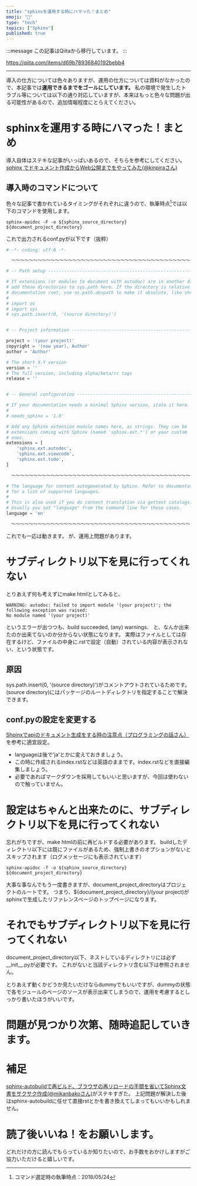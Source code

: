 ```yaml
---
title: "sphinxを運用する時にハマった！まとめ"
emoji: "📝"
type: "tech"
topics: ["Sphinx"]
published: true
---
```


:::message
この記事はQiitaから移行しています。
:::

https://qiita.com/items/d69b78936840192bebb4

---

導入の仕方については色々ありますが、運用の仕方については資料がなかったので、本記事では**運用できるまでをゴールにしています。**
私の環境で発生したトラブル等については以下の通り対応していますが、本来はもっと色々な問題が出る可能性があるので、追加情報程度にとらえてください。

# sphinxを運用する時にハマった！まとめ
導入自体はステキな記事がいっぱいあるので、そちらを参考にしてください。
<a href="https://qiita.com/kinpira/items/505bccacb2fba89c0ff0">sphinx でドキュメント作成からWeb公開までをやってみた(@kinpiraさん)</a>

## 導入時のコマンドについて
色々な記事で書かれているタイミングがそれぞれに違うので、執筆時点[^1]では以下のコマンドを使用します。

``` command.
sphinx-apidoc -F -o ${sphinx_source_directory} ${document_project_directory}
```

これで出力されるconf.pyが以下です（抜粋）

``` conf.py
# -*- coding: utf-8 -*-

  ～～～～～～～～～～～～～～～～～～～～～～～～～～～～～～～～～～～～～～～～～

# -- Path setup --------------------------------------------------------------

# If extensions (or modules to document with autodoc) are in another directory,
# add these directories to sys.path here. If the directory is relative to the
# documentation root, use os.path.abspath to make it absolute, like shown here.
#
# import os
# import sys
# sys.path.insert(0, '(source directory)')


# -- Project information -----------------------------------------------------

project = '(your project)'
copyright = '(now year), Author'
author = 'Author'

# The short X.Y version
version = ''
# The full version, including alpha/beta/rc tags
release = ''


# -- General configuration ---------------------------------------------------

# If your documentation needs a minimal Sphinx version, state it here.
#
# needs_sphinx = '1.0'

# Add any Sphinx extension module names here, as strings. They can be
# extensions coming with Sphinx (named 'sphinx.ext.*') or your custom
# ones.
extensions = [
    'sphinx.ext.autodoc',
    'sphinx.ext.viewcode',
    'sphinx.ext.todo',
]

  ～～～～～～～～～～～～～～～～～～～～～～～～～～～～～～～～～～～～～～～～～

# The language for content autogenerated by Sphinx. Refer to documentation
# for a list of supported languages.
#
# This is also used if you do content translation via gettext catalogs.
# Usually you set "language" from the command line for these cases.
language = 'en'

  ～～～～～～～～～～～～～～～～～～～～～～～～～～～～～～～～～～～～～～～～～

```

これでも一応は動きます。
が、運用上問題があります。

[^1]: コマンド選定時の執筆時点：2018/05/24

# サブディレクトリ以下を見に行ってくれない
とりあえず何も考えずにmake htmlとしてみると、

``` make_html.warning.result
WARNING: autodoc: failed to import module '(your project)'; the following exception was raised:
No module named '(your project)'
```

というエラーが出つつも、build succeeded, (any) warnings.　と、なんか出来たのか出来てないのか分からない状態になります。
実際はファイルとしては存在するけど、ファイルの中身に.rstで設定（自動）されている内容が表示されない、という状態です。

## 原因
sys.path.insert(0, '(source directory)')がコメントアウトされているためです。
(source directory)にはパッケージのルートディレクトリを指定することで解決できます。

## conf.pyの設定を変更する

<a href="http://shouhei.github.io/blog/2014/12/29/shpinxdeapifalsedokiyumentosheng-cheng-wosurushi-falsezhu-yi-dian/
">Shpinxでapiのドキュメント生成をする時の注意点（プログラミングの話さん）</a>を参考に適宜設定。

- languageは後で'ja'とかに変えておきましょう。
- この時に作成されるindex.rstなどは英語のままです。index.rstなどを直接編集しましょう。
- 必要であればマークダウンを採用してもいいと思いますが、今回は使わないので触っていません。

# 設定はちゃんと出来たのに、サブディレクトリ以下を見に行ってくれない
忘れがちですが、make htmlの前に再ビルドする必要があります。
buildしたディレクトリ以下には既にファイルがあるため、強制上書きのオプションがないとスキップされます（ログメッセージにも表示されています）

``` command.
sphinx-apidoc -f -o ${sphinx_source_directory} ${document_project_directory}
```

大事な事なんでもう一度書きますが、document_project_directoryはプロジェクトのルートです。
つまり、${document_project_directory}/(your project)がsphinxで生成したリファレンスページのトップページになります。

# それでもサブディレクトリ以下を見に行ってくれない
document_project_directory以下、ネストしているディレクトリには必ず__init__.pyが必要です。
これがないと当該ディレクトリ含む以下は参照されません。

とりあえず動くかどうか見たいだけならdummyでもいいですが、dummyの状態で各モジュールのページのソースが表示出来てしまうので、運用を考慮するとしっかり書いたほうがいいです。


# 問題が見つかり次第、随時追記していきます。


# 補足
<a href="https://qiita.com/mikanbako/items/28a3fc5d1da42939f941">sphinx-autobuildで再ビルド、ブラウザの再リロードの手間を省いてSphinx文書をサクサク作成(@mikanbakoさん)</a>がステキすぎた。
上記問題が解決した後はsphinx-autobuildに任せて直接rstとかを書き換えてしまってもいいかもしれません。

# 読了後いいね！をお願いします。
どれだけの方に読んでもらっているか知りたいので、お手数をおかけしますがご協力いただけると嬉しいです。

